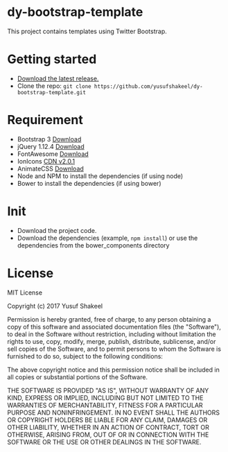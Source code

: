# dy-bootstrap-template
This project contains templates using Twitter Bootstrap.

# Getting started
- [Download the latest release.](https://github.com/yusufshakeel/dy-bootstrap-template/releases)
- Clone the repo: `git clone https://github.com/yusufshakeel/dy-bootstrap-template.git`

# Requirement
- Bootstrap 3 [Download](http://getbootstrap.com/getting-started/#download)
- jQuery 1.12.4 [Download](http://code.jquery.com/)
- FontAwesome [Download](http://fontawesome.io/)
- IonIcons [CDN v2.0.1](http://code.ionicframework.com/ionicons/2.0.1/css/ionicons.min.css)
- AnimateCSS [Download](https://daneden.github.io/animate.css/)
- Node and NPM to install the dependencies (if using node)
- Bower to install the dependencies (if using bower)

# Init
- Download the project code.
- Download the dependencies (example, `npm install`) or use the dependencies from the bower_components directory


# License
MIT License

Copyright (c) 2017 Yusuf Shakeel

Permission is hereby granted, free of charge, to any person obtaining a copy
of this software and associated documentation files (the "Software"), to deal
in the Software without restriction, including without limitation the rights
to use, copy, modify, merge, publish, distribute, sublicense, and/or sell
copies of the Software, and to permit persons to whom the Software is
furnished to do so, subject to the following conditions:

The above copyright notice and this permission notice shall be included in all
copies or substantial portions of the Software.

THE SOFTWARE IS PROVIDED "AS IS", WITHOUT WARRANTY OF ANY KIND, EXPRESS OR
IMPLIED, INCLUDING BUT NOT LIMITED TO THE WARRANTIES OF MERCHANTABILITY,
FITNESS FOR A PARTICULAR PURPOSE AND NONINFRINGEMENT. IN NO EVENT SHALL THE
AUTHORS OR COPYRIGHT HOLDERS BE LIABLE FOR ANY CLAIM, DAMAGES OR OTHER
LIABILITY, WHETHER IN AN ACTION OF CONTRACT, TORT OR OTHERWISE, ARISING FROM,
OUT OF OR IN CONNECTION WITH THE SOFTWARE OR THE USE OR OTHER DEALINGS IN THE
SOFTWARE.